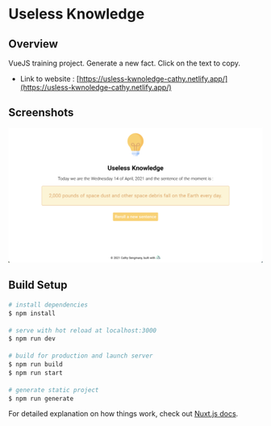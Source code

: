 # Useless Knowledge

## Overview

VueJS training project.
Generate a new fact.
Click on the text to copy.
<br>

- Link to website : [https://usless-kwnoledge-cathy.netlify.app/](https://usless-kwnoledge-cathy.netlify.app/)

## Screenshots

<div align="center">
    <img
		width="900"
		alt="Usless Knowledge screenshot"
		src="./preview/capture.png">
</div>

## Build Setup

```bash
# install dependencies
$ npm install

# serve with hot reload at localhost:3000
$ npm run dev

# build for production and launch server
$ npm run build
$ npm run start

# generate static project
$ npm run generate
```

For detailed explanation on how things work, check out [Nuxt.js docs](https://nuxtjs.org).
